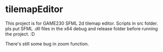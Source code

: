 # tilemapEditor

This project is for GAME230 SFML 2d tilemap editor. 
Scripts in src folder. 
pls put SFML .dll files in the x64 debug and release folder before running the project. :D

There's still some bug in zoom function.  
